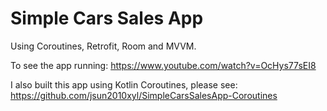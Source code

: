 # Simple Cars Sales App

Using Coroutines, Retrofit, Room and MVVM.

To see the app running:
https://www.youtube.com/watch?v=OcHys77sEI8

I also built this app using Kotlin Coroutines, please see:
https://github.com/jsun2010xyl/SimpleCarsSalesApp-Coroutines